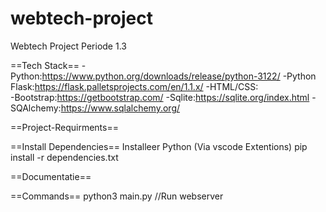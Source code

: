 # webtech-project
Webtech Project Periode 1.3



==Tech Stack==
-Python:https://www.python.org/downloads/release/python-3122/
-Python Flask:https://flask.palletsprojects.com/en/1.1.x/
-HTML/CSS:   
-Bootstrap:https://getbootstrap.com/
-Sqlite:https://sqlite.org/index.html
-SQAlchemy:https://www.sqlalchemy.org/

==Project-Requirments==


==Install Dependencies==
Installeer Python (Via vscode Extentions)
pip install -r dependencies.txt

==Documentatie==


==Commands==
python3 main.py //Run webserver
